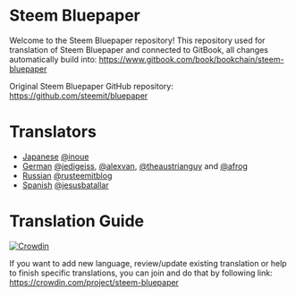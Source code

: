 # Steem Bluepaper

Welcome to the Steem Bluepaper repository!
This repository used for translation of Steem Bluepaper and connected to GitBook, all changes automatically build into: https://www.gitbook.com/book/bookchain/steem-bluepaper

Original Steem Bluepaper GitHub repository: https://github.com/steemit/bluepaper

# Translators

* [Japanese](ja-JP/Bluepaper.md) [@inoue](https://steemit.com/japanese/@inoue/japanese-version-of-the-bluepaper)
* [German](de-DE/Bluepaper.md) [@jedigeiss](https://steemit.com/@jedigeiss), [@alexvan](https://steemit.com/@alexvan), [@theaustrianguy](https://steemit.com/@theaustrianguy) and [@afrog](https://steemit.com/@afrog)
* [Russian](ru-RU/Bluepaper.md) [@rusteemitblog](https://steemit.com/@rusteemitblog)
* [Spanish](es-ES/Bluepaper.md) [@jesusbatallar](https://steemit.com/@jesusbatallar)

# Translation Guide

[![Crowdin](https://d322cqt584bo4o.cloudfront.net/steem-bluepaper/localized.svg)](https://crowdin.com/project/steem-bluepaper)

If you want to add new language, review/update existing translation or help to finish specific translations, you can join and do that by following link:
https://crowdin.com/project/steem-bluepaper
